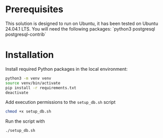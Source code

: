# Prerequisites
This solution is designed to run on Ubuntu, it has been tested on Ubuntu 24.04.1 LTS. You will need the following packages:
´python3 postgresql postgresql-contrib´

# Installation
Install required Python packages in the local environment:

``` sh
python3 -m venv venv
source venv/bin/activate
pip install -r requirements.txt
deactivate
```

Add execution permissions to the `setup_db.sh` script

``` sh
chmod +x setup_db.sh
```

Run the script with

``` sh
./setup_db.sh
```